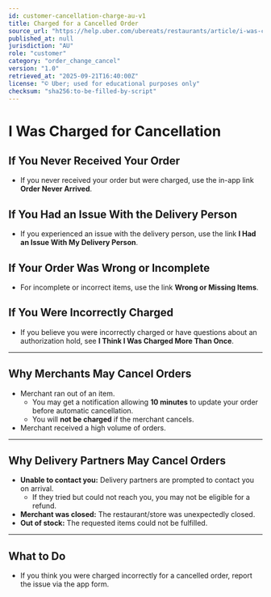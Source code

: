 ```yaml
---
id: customer-cancellation-charge-au-v1
title: Charged for a Cancelled Order
source_url: "https://help.uber.com/ubereats/restaurants/article/i-was-charged-for-cancellation?nodeId=6838771b-be6a-452e-a82c-9230679120bd"
published_at: null
jurisdiction: "AU"
role: "customer"
category: "order_change_cancel"
version: "1.0"
retrieved_at: "2025-09-21T16:40:00Z"
license: "© Uber; used for educational purposes only"
checksum: "sha256:to-be-filled-by-script"
---
```


# I Was Charged for Cancellation

## If You Never Received Your Order
- If you never received your order but were charged, use the in-app link **Order Never Arrived**.  

## If You Had an Issue With the Delivery Person
- If you experienced an issue with the delivery person, use the link **I Had an Issue With My Delivery Person**.  

## If Your Order Was Wrong or Incomplete
- For incomplete or incorrect items, use the link **Wrong or Missing Items**.  

## If You Were Incorrectly Charged
- If you believe you were incorrectly charged or have questions about an authorization hold, see **I Think I Was Charged More Than Once**.  

---

## Why Merchants May Cancel Orders
- Merchant ran out of an item.  
  - You may get a notification allowing **10 minutes** to update your order before automatic cancellation.  
  - You will **not be charged** if the merchant cancels.  
- Merchant received a high volume of orders.  

---

## Why Delivery Partners May Cancel Orders
- **Unable to contact you:** Delivery partners are prompted to contact you on arrival.  
  - If they tried but could not reach you, you may not be eligible for a refund.  
- **Merchant was closed:** The restaurant/store was unexpectedly closed.  
- **Out of stock:** The requested items could not be fulfilled.  

---

## What to Do
- If you think you were charged incorrectly for a cancelled order, report the issue via the app form.  
